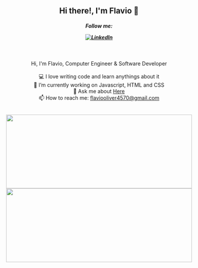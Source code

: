 <h2 align="center">Hi there!, I'm Flavio 🖖</h2>
<h5 align="center">
 <i>Follow me:</i><br>

<a href="https://www.linkedin.com/in/flavio-gonçalves-90258723a" target="_blank"><img src="https://img.shields.io/badge/LinkedIn-%230077B5.svg?&style=flat-square&logo=linkedin&logoColor=white" alt="LinkedIn"></a>
</h5>
<br>
<p align="center">
  Hi, I'm Flavio, Computer Engineer & Software Developer
  <br>
  <br>
  💻 I love writing code and learn anythings about it
  <br>
  🔬 I’m currently working on Javascript, HTML and CSS
  <br>
  💬 Ask me about <a href="https://github.com/flaviooliv/flaviooliv/issues" title="Issues">Here</a>
  <br>
  📫 How to reach me: <a href="mailto: flaviooliver4570@gmail.com">flaviooliver4570@gmail.com</a>
</p>

<br />

<section>
<a href="https://github.com/anuraghazra/github-readme-stats" title="Go to Source"><img width="100%" height="200" src="https://github-readme-stats.vercel.app/api/top-langs/?username=flaviooliv&layout=compact&theme=dark"></a></section>
<a href="https://github.com/anuraghazra/github-readme-stats" title="Go to Source"><img width="100%" height="200" src="https://github-readme-stats.vercel.app/api?username=flaviooliv&show_icons=true&theme=dark"></a>

